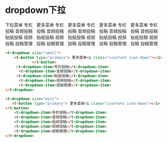 # dropdown下拉

<div class="container"> 
<t-dropdown>
     <span>下拉菜单<i class="iconfont icon-down"></i></span>
            <t-dropdown-item>专栏投稿</t-dropdown-item>
            <t-dropdown-item>音频投稿</t-dropdown-item>
            <t-dropdown-item>贴纸投稿</t-dropdown-item>
            <t-dropdown-item>视频投稿</t-dropdown-item>
            <t-dropdown-item>投稿管理</t-dropdown-item>
</t-dropdown>


<t-dropdown>
            <t-button type="primary">
                更多菜单<i class="iconfont icon-down"></i>
            </t-button>
            <t-dropdown-item>专栏投稿</t-dropdown-item>
            <t-dropdown-item>音频投稿</t-dropdown-item>
            <t-dropdown-item>贴纸投稿</t-dropdown-item>
            <t-dropdown-item>视频投稿</t-dropdown-item>
            <t-dropdown-item>投稿管理</t-dropdown-item>
 </t-dropdown>

<t-dropdown size="medium">
            <t-button type="primary" >
                更多菜单<i class="iconfont icon-down"></i>
            </t-button>
            <t-dropdown-item>专栏投稿</t-dropdown-item>
            <t-dropdown-item>音频投稿</t-dropdown-item>
            <t-dropdown-item>贴纸投稿</t-dropdown-item>
            <t-dropdown-item>视频投稿</t-dropdown-item>
            <t-dropdown-item>投稿管理</t-dropdown-item>
        </t-dropdown>


<t-dropdown size="small">
            <t-button type="primary">
                更多菜单<i class="iconfont icon-down"></i>
            </t-button>
            <t-dropdown-item>专栏投稿</t-dropdown-item>
            <t-dropdown-item>音频投稿</t-dropdown-item>
            <t-dropdown-item>贴纸投稿</t-dropdown-item>
            <t-dropdown-item>视频投稿</t-dropdown-item>
            <t-dropdown-item>投稿管理</t-dropdown-item>
        </t-dropdown>




<t-dropdown size="mini">
            <t-button type="primary">
                更多菜单<i class="iconfont icon-down"></i>
            </t-button>
            <t-dropdown-item>专栏投稿</t-dropdown-item>
            <t-dropdown-item>音频投稿</t-dropdown-item>
            <t-dropdown-item>贴纸投稿</t-dropdown-item>
            <t-dropdown-item>视频投稿</t-dropdown-item>
            <t-dropdown-item>投稿管理</t-dropdown-item>
        </t-dropdown>
    </div>
    
``` html
<t-dropdown size="small">
    <t-button type="primary"> 更多菜单<i class="iconfont icon-down"></i>
            </t-button>
     <t-dropdown-item>专栏投稿</t-dropdown-item>
      <t-dropdown-item>音频投稿</t-dropdown-item>
     <t-dropdown-item>贴纸投稿</t-dropdown-item>
      <t-dropdown-item>视频投稿</t-dropdown-item>
      <t-dropdown-item>投稿管理</t-dropdown-item>
</t-dropdown>
```

``` html
<t-dropdown size="mini">
   <t-button type="primary"> 更多菜单<i class="iconfont icon-down"></i>
</t-button>
    <t-dropdown-item>专栏投稿</t-dropdown-item>
    <t-dropdown-item>音频投稿</t-dropdown-item>
    <t-dropdown-item>贴纸投稿</t-dropdown-item>
    <t-dropdown-item>视频投稿</t-dropdown-item>
    <t-dropdown-item>投稿管理</t-dropdown-item>
</t-dropdown>
```


<style scoped>
.container{
    display: flex;
    flex-direction: row;
    justify-content: space-evenly;
}
</style>